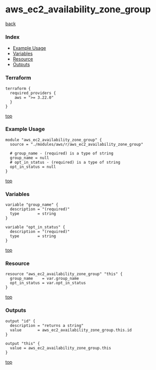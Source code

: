 # aws_ec2_availability_zone_group
[back](../aws.md)
### Index
- [Example Usage](#example-usage)
- [Variables](#variables)
- [Resource](#resource)
- [Outputs](#outputs)
### Terraform
```hcl
terraform {
  required_providers {
    aws = ">= 3.22.0"
  }
}
```
[top](#index)
### Example Usage
```hcl
module "aws_ec2_availability_zone_group" {
  source = "./modules/aws/r/aws_ec2_availability_zone_group"

  # group_name - (required) is a type of string
  group_name = null
  # opt_in_status - (required) is a type of string
  opt_in_status = null
}
```
[top](#index)
### Variables
```hcl
variable "group_name" {
  description = "(required)"
  type        = string
}

variable "opt_in_status" {
  description = "(required)"
  type        = string
}
```
[top](#index)

### Resource
```hcl
resource "aws_ec2_availability_zone_group" "this" {
  group_name    = var.group_name
  opt_in_status = var.opt_in_status
}
```
[top](#index)
### Outputs
```hcl
output "id" {
  description = "returns a string"
  value       = aws_ec2_availability_zone_group.this.id
}

output "this" {
  value = aws_ec2_availability_zone_group.this
}
```
[top](#index)
